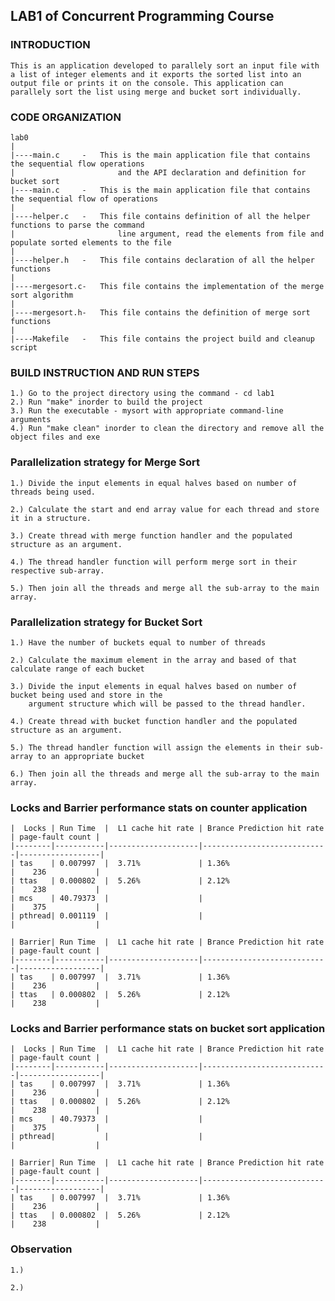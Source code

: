 ## LAB1 of Concurrent Programming Course

### INTRODUCTION

    This is an application developed to parallely sort an input file with a list of integer elements and it exports the sorted list into an output file or prints it on the console. This application can parallely sort the list using merge and bucket sort individually.


### CODE ORGANIZATION


    lab0
    |
    |----main.c		-   This is the main application file that contains the sequential flow operations
	|						and the API declaration and definition for bucket sort 
    |----main.c		-   This is the main application file that contains the sequential flow of operations
    |
    |----helper.c	-   This file contains definition of all the helper functions to parse the command 
    |                       line argument, read the elements from file and populate sorted elements to the file
    |
    |----helper.h	-   This file contains declaration of all the helper functions
    |
    |----mergesort.c-   This file contains the implementation of the merge sort algorithm
    |
    |----mergesort.h-   This file contains the definition of merge sort functions
    |
    |----Makefile	-   This file contains the project build and cleanup script


### BUILD INSTRUCTION AND RUN STEPS

    1.) Go to the project directory using the command - cd lab1
    2.) Run "make" inorder to build the project
    3.) Run the executable - mysort with appropriate command-line arguments
    4.) Run "make clean" inorder to clean the directory and remove all the object files and exe


### Parallelization strategy for Merge Sort


    1.) Divide the input elements in equal halves based on number of threads being used.

	2.) Calculate the start and end array value for each thread and store it in a structure.

	3.) Create thread with merge function handler and the populated structure as an argument.

	4.) The thread handler function will perform merge sort in their respective sub-array.

	5.) Then join all the threads and merge all the sub-array to the main array. 

### Parallelization strategy for Bucket Sort

	1.) Have the number of buckets equal to number of threads

	2.) Calculate the maximum element in the array and based of that calculate range of each bucket

	3.) Divide the input elements in equal halves based on number of bucket being used and store in the
		argument structure which will be passed to the thread handler.

	4.) Create thread with bucket function handler and the populated structure as an argument.

	5.) The thread handler function will assign the elements in their sub-array to an appropriate bucket

	6.) Then join all the threads and merge all the sub-array to the main array.

### Locks and Barrier performance stats on counter application

    |  Locks | Run Time  |  L1 cache hit rate | Brance Prediction hit rate | page-fault count |
    |--------|-----------|--------------------|----------------------------|------------------|
    | tas    | 0.007997  |  3.71%             | 1.36%                      |    236           |
    | ttas   | 0.000802  |  5.26%             | 2.12%                      |    238           |
    | mcs    | 40.79373  |                    |                            |    375           |
    | pthread| 0.001119  |                    |                            |                  |

    | Barrier| Run Time  |  L1 cache hit rate | Brance Prediction hit rate | page-fault count |
    |--------|-----------|--------------------|----------------------------|------------------|
    | tas    | 0.007997  |  3.71%             | 1.36%                      |    236           |
    | ttas   | 0.000802  |  5.26%             | 2.12%                      |    238           |


### Locks and Barrier performance stats on bucket sort application

    |  Locks | Run Time  |  L1 cache hit rate | Brance Prediction hit rate | page-fault count |
    |--------|-----------|--------------------|----------------------------|------------------|
    | tas    | 0.007997  |  3.71%             | 1.36%                      |    236           |
    | ttas   | 0.000802  |  5.26%             | 2.12%                      |    238           |
    | mcs    | 40.79373  |                    |                            |    375           |
    | pthread|           |                    |                            |                  |

    | Barrier| Run Time  |  L1 cache hit rate | Brance Prediction hit rate | page-fault count |
    |--------|-----------|--------------------|----------------------------|------------------|
    | tas    | 0.007997  |  3.71%             | 1.36%                      |    236           |
    | ttas   | 0.000802  |  5.26%             | 2.12%                      |    238           |

### Observation

    1.)

    2.) 

